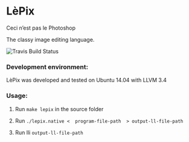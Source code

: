 # LèPix

Ceci n’est pas le Photoshop

The classy image editing language.

![Travis Build Status](https://travis-ci.com/gabriellet/lepix.svg?token=qpUy9zbFgqX9q8zxK54p&branch=master)


### Development environment:

LèPix was developed and tested on Ubuntu 14.04 with LLVM 3.4


### Usage:

1. Run `make lepix` in the source folder

2. Run `./lepix.native <  program-file-path  > output-ll-file-path`

3. Run lli `output-ll-file-path`



